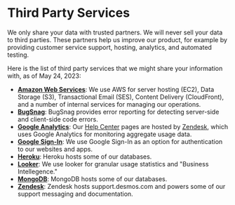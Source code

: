 # Third Party Services

We only share your data with trusted partners. We will never sell your data to third parties. These partners help us improve our product, for example by providing customer service support, hosting, analytics, and automated testing.

Here is the list of third party services that we might share your information with, as of May 24, 2023:

- **[Amazon Web Services](https://aws.amazon.com)**: We use AWS for server hosting (EC2), Data Storage (S3), Transactional Email (SES), Content Delivery (CloudFront), and a number of internal services for managing our operations.
- **[BugSnag](https://www.bugsnag.com)**: BugSnag provides error reporting for detecting server-side and client-side code errors.
- **[Google Analytics](https://www.google.com/analytics/)**: Our [Help Center](https://help.desmos.com/) pages are hosted by [Zendesk](https://www.zendesk.com/), which uses Google Analytics for monitoring aggregate usage data.
- **[Google Sign-In](https://developers.google.com/identity/sign-in/web/sign-in)**: We use Google Sign-In as an option for authentication to our websites and apps.
- **[Heroku](https://heroku.com/)**: Heroku hosts some of our databases.
- **[Looker](https://looker.com/)**: We use looker for granular usage statistics and "Business Intellegence."
- **[MongoDB](https://mongodb.com/)**: MongoDB hosts some of our databases.
- **[Zendesk](https://zendesk.com)**: Zendesk hosts support.desmos.com and powers some of our support messaging and documentation.

